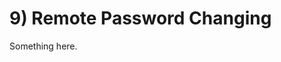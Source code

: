 [title]: # (9. Remote Password Changing)
[tags]: # (XXX)
[priority]: # (90)

# 9) Remote Password Changing
Something here.
